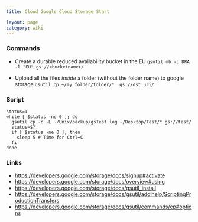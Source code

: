 ```yaml
---
title: Cloud Google Cloud Storage Start

layout: page
category: wiki
---
```


### Commands
* Create a durable reduced availability bucket in the EU
`gsutil mb -c DRA -l "EU" gs://<bucketname>/`

* Upload all the files _inside_ a folder (without the folder name) to google storage
`gsutil cp ~/my_folder/folder/*  gs://dst_uri/`

### Script
```
status=1
while [ $status -ne 0 ]; do
  gsutil cp -c -L ~/Unix/backup/gsTest.log ~/Desktop/Test/* gs://test/
  status=$?
  if [ $status -ne 0 ]; then
    sleep 5 # Time for Ctrl+C
  fi
done
```

### Links
* https://developers.google.com/storage/docs/signup#activate
* https://developers.google.com/storage/docs/overview#using
* https://developers.google.com/storage/docs/gsutil_install
* https://developers.google.com/storage/docs/gsutil/addlhelp/ScriptingProductionTransfers
* https://developers.google.com/storage/docs/gsutil/commands/cp#options

